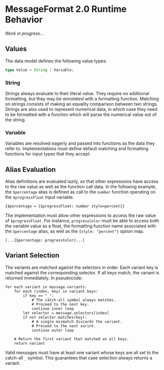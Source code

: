# MessageFormat 2.0 Runtime Behavior

_Work in progress..._

## Values

The data model defines the following value types:

```ts
type Value = String | Variable;
```

### String

Strings always evaluate to their literal value. They require no additional formatting, but they may be _annotated_ with a formatting function. Matching on strings consists of making an equality comparison between two strings. Strings are also used to represent numerical data, in which case they need to be formatted with a function which will parse the numerical value out of the string.

### Variable

Variables are resolved eagerly and passed into functions as the data they refer to. Implementations must define default matching and formatting functions for input types that they accept.

## Alias Evaluation

Alias definitions are evaluated lazily, so that other expressions have access to the raw value as well as the function call data. In the following example, the `$percentage` alias is defined as call to the `number` function operating on the `$progressFloat` input variable.

    {$percentage = {$progressFloat: number style=percent}}

The implementation must allow other expressions to access the raw value of `$progressFloat`. For instance, `progressColor` must be able to access both the variable value as a float, the formatting function name associated with the `$percentage` alias, as well as the `{style: "percent"}` option map.

    [...{$percentage: progressColor}...]

## Variant Selection

The variants are matched against the selectors in order. Each variant key is matched against the corresponding selector. If all keys match, the variant is returned immediately. In pseudocode:

    for each variant in massage.variants:
        for each (index, key) in variant.keys:
            if key == "_":
                # The catch-all symbol always matches.
                # Proceed to the next key.
                continue inner loop
            let selector = message.selectors[index]
            if not selector.matches(key):
                # A single mismatch discards the variant.
                # Proceed to the next varint.
                continue outer loop

        # Return the first variant that matched on all keys.
        return variant

Valid messages must have at least one variant whose keys are all set to the catch-all `_` symbol. This guarantees that case selection always returns a variant.
